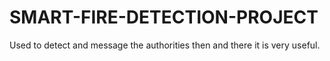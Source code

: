 # SMART-FIRE-DETECTION-PROJECT
Used to detect and message the authorities then and there it is very useful.
